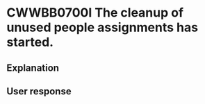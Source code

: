 # CWWBB0700I The cleanup of unused people assignments has started.

## Explanation

## User response